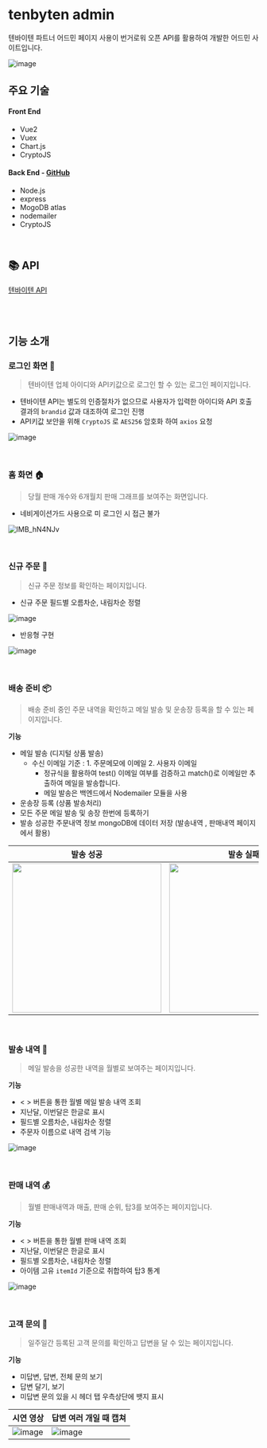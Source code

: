 # tenbyten admin
텐바이텐 파트너 어드민 페이지 사용이 번거로워 오픈 API를 활용하여 개발한 어드민 사이트입니다.


![image](https://res.craft.do/user/full/d4e66ef7-7b8e-371b-14c6-b9740c2eb54b/doc/EA4011A5-F502-4A8D-9CFA-DDA56B675C3D/51437B3A-F0B5-44FC-8A07-4CEEA5925A6D_2/RBs2MWFA3vo4LpWznbTdMgM2EgGPWUzFCtHeha6gtiYz/00_.png)


## 주요 기술


####  Front End

- Vue2
- Vuex
- Chart.js
- CryptoJS

####  Back End  -  [GitHub](https://github.com/sunyoungoh/send-mail-server)

- Node.js
- express
- MogoDB atlas
- nodemailer
- CryptoJS

<br>

## 📚 API
[텐바이텐 API](https://api.10x10.co.kr/document/docs.html)

<br>


<br>

## 기능 소개

### 로그인 화면 🔐

> 텐바이텐 업체 아이디와 API키값으로 로그인 할 수 있는 로그인 페이지입니다.

- 텐바이텐 API는 별도의 인증절차가 없으므로 사용자가 입력한 아이디와 API 호출 결과의 `brandid` 값과 대조하여 로그인 진행
- API키값 보안을 위해 `CryptoJS` 로 `AES256` 암호화 하여 `axios` 요청


![image](https://res.craft.do/user/full/d4e66ef7-7b8e-371b-14c6-b9740c2eb54b/doc/EA4011A5-F502-4A8D-9CFA-DDA56B675C3D/204FC62D-9C83-4C46-8B67-0308B759C74E_2/TsOrzRMrjyBQzNE9mK89TfjLsI8AdMS3C8LojE2SieEz/AnimatedImage.gif)


<br>

### 홈 화면 🏠

> 당월 판매 개수와 6개월치 판매 그래프를 보여주는 화면입니다.
- 네비게이션가드 사용으로 미 로그인 시 접근 불가
   
![IMB_hN4NJv](https://github.com/sunyoungoh/vue-tenbyten-admin/assets/52486921/5c58a4c1-737e-45c5-8506-697a4b393533)


<br>

### 신규 주문 🔖
> 신규 주문 정보를 확인하는 페이지입니다.

- 신규 주문 필드별 오름차순, 내림차순 정렬

![image](https://res.craft.do/user/full/d4e66ef7-7b8e-371b-14c6-b9740c2eb54b/doc/EA4011A5-F502-4A8D-9CFA-DDA56B675C3D/1648161D-0E8F-430F-9BC6-6D33ACDDF2CC_2/wOrhfQLRSLapoQoL9gp6d9Y9Hwx4yUufvajeN3CI7Bwz/AnimatedImage.gif)

- 반응형 구현

![image](https://res.craft.do/user/full/d4e66ef7-7b8e-371b-14c6-b9740c2eb54b/doc/EA4011A5-F502-4A8D-9CFA-DDA56B675C3D/4731E21F-0354-4D1F-9C29-51E88B939F1A_2/aw9S5lKItMEFTneosOMaSmG7d0ymlSwrNboqMSy2MXkz/AnimatedImage.gif)

<br>

### 배송 준비 📦

> 배송 준비 중인 주문 내역을 확인하고 메일 발송 및 운송장 등록을 할 수 있는 페이지입니다.

**기능**

- 메일 발송 (디지털 상품 발송)
  - 수신 이메일 기준 : 1. 주문메모에 이메일  2. 사용자 이메일
    - 정규식을 활용하여 test() 이메일 여부를 검증하고 match()로 이메일만 추출하여 메일을 발송합니다.
    - 메일 발송은 백엔드에서 Nodemailer 모듈을 사용
- 운송장 등록 (상품 발송처리)
- 모든 주문 메일 발송 및 송장 한번에 등록하기
- 발송 성공한 주문내역 정보 mongoDB에 데이터 저장 (발송내역 , 판매내역 페이지에서 활용)

| 발송 성공 | 발송 실패 |
| --- | --- |
| <img src="https://res.craft.do/user/full/d4e66ef7-7b8e-371b-14c6-b9740c2eb54b/doc/EA4011A5-F502-4A8D-9CFA-DDA56B675C3D/19D19FB2-2796-4995-88B0-B4973C08EB69_2/zqEmQfD15h9ag30jfEvaVaE8h9K7lB1UiyeQLSdZB7gz/AnimatedImage.gif" width="300px"/> |  <img src="https://res.craft.do/user/full/d4e66ef7-7b8e-371b-14c6-b9740c2eb54b/doc/EA4011A5-F502-4A8D-9CFA-DDA56B675C3D/BF028274-1214-464B-9EC0-30F775CE031F_2/lmbQqflmTTnLzw1eIROgOn3IwFLVhAgyht0p8MUHYBgz/AnimatedImage.gif" width="300px"/> |

<br>

### 발송 내역 💌

> 메일 발송을 성공한 내역을 월별로 보여주는 페이지입니다.

**기능**

- < >  버튼을 통한 월별 메일 발송 내역 조회
- 지난달, 이번달은 한글로 표시
- 필드별 오름차순, 내림차순 정렬
- 주문자 이름으로 내역 검색 기능

![image](https://res.craft.do/user/full/d4e66ef7-7b8e-371b-14c6-b9740c2eb54b/doc/EA4011A5-F502-4A8D-9CFA-DDA56B675C3D/51599BBD-2348-45D6-87A5-D9E04E592433_2/TxgBqLc0Vd8x58755FPi4uSLblQCi43JgLIBRIoRZVgz/AnimatedImage.gif)

<br>

### 판매 내역 💰

> 월별 판매내역과 매출, 판매 순위, 탑3를 보여주는 페이지입니다.

**기능**

- < >  버튼을 통한 월별 판매 내역 조회
- 지난달, 이번달은 한글로 표시
- 필드별 오름차순, 내림차순 정렬
- 아이템 고유 `itemId` 기준으로 취합하여 탑3 통계

![image](https://res.craft.do/user/full/d4e66ef7-7b8e-371b-14c6-b9740c2eb54b/doc/EA4011A5-F502-4A8D-9CFA-DDA56B675C3D/D6223A4C-9FB9-4C7C-9596-29137245CD92_2/6N6PZj4iD0U1vi5sH9ikbn8xPPpT8ZWpOTo3qn34C1gz/AnimatedImage.gif)

<br>

### 고객 문의 🤔
> 일주일간 등록된 고객 문의를 확인하고 답변을 달 수 있는 페이지입니다.

**기능**
- 미답변, 답변, 전체 문의 보기
- 답변 달기, 보기
- 미답변 문의 있을 시 헤더 탭 우측상단에 뱃지 표시


| 시연 영상 | 답변 여러 개일 때 캡쳐 |
| --- | --- |
| ![image](https://res.craft.do/user/full/d4e66ef7-7b8e-371b-14c6-b9740c2eb54b/doc/EA4011A5-F502-4A8D-9CFA-DDA56B675C3D/8942EB20-7621-4509-BD25-35B937DB2768_2/FLEPs7B5Z67pYExtvLjm5ZGwQsPkaU1NwEdSm6k0DS8z/AnimatedImage.gif) | ![image](https://res.craft.do/user/full/d4e66ef7-7b8e-371b-14c6-b9740c2eb54b/doc/EA4011A5-F502-4A8D-9CFA-DDA56B675C3D/A5A63E6F-CBD7-4182-BCF6-28612FAA056A_2/NQDjHd5hsvIsQRkIOGCFxCmluoKdUT4vKzjxCuFBZS8z/06_.jpeg) | 
